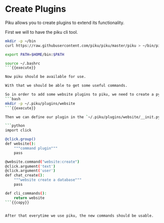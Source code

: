 # Create Plugins

Piku allows you to create plugins to extend its functionality.

First we will to have the piku cli tool.

```bash
mkdir -p ~/bin
curl https://raw.githubusercontent.com/piku/piku/master/piku > ~/bin/piku && chmod 755 ~/bin/piku

export PATH=$HOME/bin:$PATH

source ~/.bashrc
```{{execute}}

Now piku should be available for use.

With that we should be able to get some useful commands.

So in order to add some website plugins to piku, we need to create a python file where we will define the commands.
```bash
mkdir -p ~/.piku/plugins/website
```{{execute}}

Then we can define our plugin in the `~/.piku/plugins/website/__init.py__`.

```python
import click

@click.group()
def website():
    """command plugin"""
    pass

@website.command("website:create")
@click.argument('text')
@click.argument('user')
def chat_create():
    """website create a database"""
    pass

def cli_commands():
    return website
```{{copy}}


After that everytime we use piku, the new commands should be usable.

